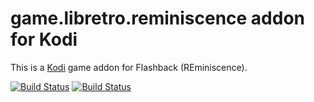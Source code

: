 # game.libretro.reminiscence addon for Kodi

This is a [Kodi](http://kodi.tv) game addon for Flashback (REminiscence).

[![Build Status](https://travis-ci.org/kodi-game/game.libretro.reminiscence.svg?branch=master)](https://travis-ci.org/kodi-game/game.libretro.reminiscence)
[![Build Status](https://ci.appveyor.com/api/projects/status/github/kodi-game/game.libretro.reminiscence?svg=true)](https://ci.appveyor.com/project/kodi-game/game-libretro-reminiscence)
